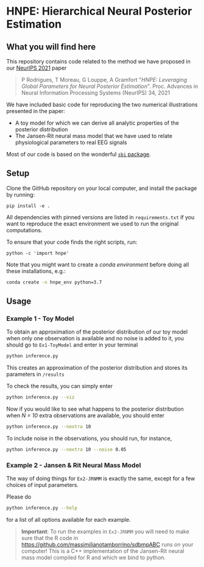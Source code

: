 # HNPE: Hierarchical Neural Posterior Estimation

## What you will find here

This repository contains code related to the method we have proposed in our
[NeurIPS 2021](https://openreview.net/forum?id=E8BxwYR8op) paper 

> P Rodrigues, T Moreau, G Louppe, A Gramfort "*HNPE: Leveraging Global Parameters for Neural Posterior Estimation*". Proc. Advances in Neural Information Processing Systems (NeurIPS) 34, 2021

We have included basic code for reproducing the two numerical illustrations
presented in the paper:

- A toy model for which we can derive all analytic properties of the posterior
distribution
- The Jansen-Rit neural mass model that we have used to relate physiological
parameters to real EEG signals

Most of our code is based on the wonderful [`sbi` package](https://github.com/mackelab/sbi).

## Setup

Clone the GitHub repository on your local computer, and install the package by
running:

```
pip install -e .
```

All dependencies with pinned versions are listed in `requirements.txt` if you
want to reproduce the exact environment we used to run the original
computations.

To ensure that your code finds the right scripts, run:

```
python -c 'import hnpe'
```

Note that you might want to create a *conda environment* before doing all these
installations, e.g.:

```bash
conda create -n hnpe_env python=3.7
```

## Usage


### Example 1 - Toy Model

To obtain an approximation of the posterior distribution of our toy model when
only one observation is available and no noise is added to it, you should go to
`Ex1-ToyModel` and enter in your terminal 

```bash
python inference.py
```

This creates an approximation of the posterior distribution and stores its
parameters in `/results`

To check the results, you can simply enter

```bash
python inference.py --viz
```

Now if you would like to see what happens to the posterior distribution when
*N = 10* extra observations are available, you should enter

```bash
python inference.py --nextra 10
```

To include noise in the observations, you should run, for instance,

```bash
python inference.py --nextra 10 --noise 0.05
```

### Example 2 - Jansen & Rit Neural Mass Model

The way of doing things for `Ex2-JRNMM` is exactly the same, except for a few
choices of input parameters. 

Please do

```bash
python inference.py --help
```

for a list of all options available for each example.

>  **Important**: To run the examples in `Ex2-JRNMM` you will need to make sure
that the R code in https://github.com/massimilianotamborrino/sdbmpABC runs on
your computer! This is a C++ implementation of the Jansen-Rit neural mass model
compiled for R and which we bind to python.
